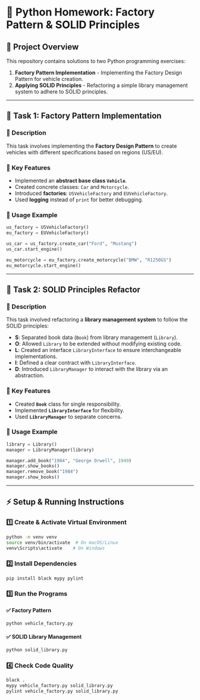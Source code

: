# 🚀 Python Homework: Factory Pattern & SOLID Principles

## 📌 Project Overview

This repository contains solutions to two Python programming exercises:

1. **Factory Pattern Implementation** - Implementing the Factory Design Pattern for vehicle creation.
2. **Applying SOLID Principles** - Refactoring a simple library management system to adhere to SOLID principles.

---

## 📍 Task 1: Factory Pattern Implementation

### 🔹 Description

This task involves implementing the **Factory Design Pattern** to create vehicles with different specifications based on regions (US/EU).

### 🔹 Key Features

- Implemented an **abstract base class `Vehicle`**.
- Created concrete classes: `Car` and `Motorcycle`.
- Introduced **factories**: `USVehicleFactory` and `EUVehicleFactory`.
- Used **logging** instead of `print` for better debugging.

### 🔹 Usage Example

```python
us_factory = USVehicleFactory()
eu_factory = EUVehicleFactory()

us_car = us_factory.create_car("Ford", "Mustang")
us_car.start_engine()

eu_motorcycle = eu_factory.create_motorcycle("BMW", "R1250GS")
eu_motorcycle.start_engine()
```

---

## 📍 Task 2: SOLID Principles Refactor

### 🔹 Description

This task involved refactoring a **library management system** to follow the SOLID principles:

- **S**: Separated book data (`Book`) from library management (`Library`).
- **O**: Allowed `Library` to be extended without modifying existing code.
- **L**: Created an interface `LibraryInterface` to ensure interchangeable implementations.
- **I**: Defined a clear contract with `LibraryInterface`.
- **D**: Introduced `LibraryManager` to interact with the library via an abstraction.

### 🔹 Key Features

- Created **`Book`** class for single responsibility.
- Implemented **`LibraryInterface`** for flexibility.
- Used **`LibraryManager`** to separate concerns.

### 🔹 Usage Example

```python
library = Library()
manager = LibraryManager(library)

manager.add_book("1984", "George Orwell", 1949)
manager.show_books()
manager.remove_book("1984")
manager.show_books()
```

---

## ⚡ Setup & Running Instructions

### 1️⃣ **Create & Activate Virtual Environment**

```sh
python -m venv venv
source venv/bin/activate  # On macOS/Linux
venv\Scripts\activate    # On Windows
```

### 2️⃣ **Install Dependencies**

```sh
pip install black mypy pylint
```

### 3️⃣ **Run the Programs**

#### ✅ Factory Pattern

```sh
python vehicle_factory.py
```

#### ✅ SOLID Library Management

```sh
python solid_library.py
```

### 4️⃣ **Check Code Quality**

```sh
black .
mypy vehicle_factory.py solid_library.py
pylint vehicle_factory.py solid_library.py
```

